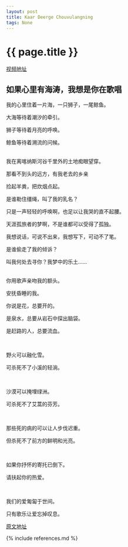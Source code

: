 ```yaml
---
layout: post
title: Kaar Deerge Chouvulangning
tags: None 
---
```



{{ page.title }}
================

[视频地址](http://www.tudou.com/programs/view/vu_y2TzFEp8/)

## 如果心里有海涛，我想是你在歌唱

我的心里住着一片海，一只狮子，一尾鲸鱼。   

大海等待着潮汐的牵引。  

狮子等待着月亮的呼唤。   

鲸鱼等待着溯流的问候。  
<br/>


我在离喀纳斯河谷千里外的土地痴眼望穿。  

那看不到头的远方，有我老去的乡亲  

捡起羊粪，把炊烟点起。  

是谁勒住缰绳，叫了我的乳名？  

只是一声轻轻的呼唤啊，也足以让我哭的直不起腰。  

天涯孤旅者的梦啊，不是谁都可以受得了孤独。  

我想说话，可说不出来，我想写下，可动不了笔。  

是谁偷走了我的倾诉？  

叫我何处去寻你？我梦中的乐土……  
<br/>


你用歌声亲吻我的额头。  

安抚昏睡的我。  

你说是花，总要开的。  

是泉水，总要从岩石中探出脑袋。  

是赶路的人，总要流血。  

<br/>

野火可以融化雪。  

可杀死不了小溪的轻淌。  

<br/>

沙漠可以掩埋绿洲。  

可杀死不了艾蒿的芬芳。  

<br/>

那些死的病的可以让人步伐迟重。  

但杀死不了前方的鲜明和光亮。  

<br/>

如果你抒怀的寄托已倒下。  

请扶起你的热爱。  

<br/>

我们的爱匍匐于世间。  

只有歌乐让爱忘掉叹息。  



[原文地址](https://music.douban.com/review/4460912/)















{% include references.md %}
